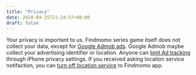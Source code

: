 ```yaml
---
title: "Privacy"
date: 2020-04-25T21:24:57+08:00
draft: false
---
```


Your privacy is important to us. Findmomo series game itself does not collect your data, except for [Google Admob ads](https://admob.google.com/home). Google Admob maybe collect your advertising identifier or location. Anyone can [limit Ad tracking](https://support.apple.com/guide/iphone/limit-ad-targeting-iphf60a6a256/ios) through iPhone privacy settings. If you received asking location service notifaction, you can [turn off location service](https://support.apple.com/en-us/HT207092) to Findmomo app.
